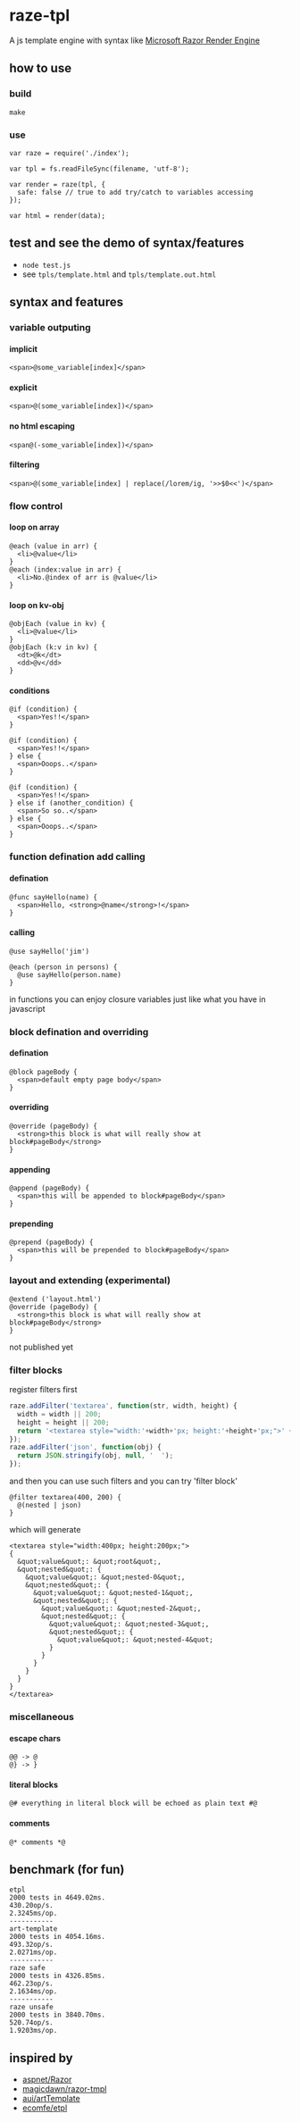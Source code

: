 # raze-tpl
A js template engine with syntax like [Microsoft Razor Render Engine](https://github.com/aspnet/Razor)

## how to use
### build
`make`

### use
```
var raze = require('./index');

var tpl = fs.readFileSync(filename, 'utf-8');

var render = raze(tpl, {
  safe: false // true to add try/catch to variables accessing
});

var html = render(data);
```

## test and see the demo of syntax/features
* `node test.js`
* see `tpls/template.html` and `tpls/template.out.html`

## syntax and features

### variable outputing
#### implicit
```
<span>@some_variable[index]</span>
```
#### explicit
```
<span>@(some_variable[index])</span>
```
#### no html escaping
```
<span@(-some_variable[index])</span>
```
#### filtering
```
<span>@(some_variable[index] | replace(/lorem/ig, '>>$0<<')</span>
```

### flow control
#### loop on array
```
@each (value in arr) {
  <li>@value</li>
}
@each (index:value in arr) {
  <li>No.@index of arr is @value</li>
}
```
#### loop on kv-obj
```
@objEach (value in kv) {
  <li>@value</li>
}
@objEach (k:v in kv) {
  <dt>@k</dt>
  <dd>@v</dd>
}
```
#### conditions
```
@if (condition) {
  <span>Yes!!</span>
}

@if (condition) {
  <span>Yes!!</span>
} else {
  <span>Ooops..</span>
}

@if (condition) {
  <span>Yes!!</span>
} else if (another_condition) {
  <span>So so..</span>
} else {
  <span>Ooops..</span>
}
```

### function defination add calling
#### defination
```
@func sayHello(name) {
  <span>Hello, <strong>@name</strong>!</span>
}
```
#### calling
```
@use sayHello('jim')

@each (person in persons) {
  @use sayHello(person.name)
}
```
in functions you can enjoy closure variables just like what you have in javascript

### block defination and overriding
#### defination
```
@block pageBody {
  <span>default empty page body</span>
}
```
#### overriding
```
@override (pageBody) {
  <strong>this block is what will really show at block#pageBody</strong>
}
```
#### appending
```
@append (pageBody) {
  <span>this will be appended to block#pageBody</span>
}
```
#### prepending
```
@prepend (pageBody) {
  <span>this will be prepended to block#pageBody</span>
}
```

### layout and extending (experimental)
```
@extend ('layout.html')
@override (pageBody) {
  <strong>this block is what will really show at block#pageBody</strong>
}
```
not published yet

### filter blocks
register filters first
``` JavaScript
raze.addFilter('textarea', function(str, width, height) {
  width = width || 200;
  height = height || 200;
  return '<textarea style="width:'+width+'px; height:'+height+'px;">' + str + '</textarea>';
});
raze.addFilter('json', function(obj) {
  return JSON.stringify(obj, null, '  ');
});
```
and then you can use such filters and you can try 'filter block'
```
@filter textarea(400, 200) {
  @(nested | json)
}
```
which will generate
```
<textarea style="width:400px; height:200px;">
{
  &quot;value&quot;: &quot;root&quot;,
  &quot;nested&quot;: {
    &quot;value&quot;: &quot;nested-0&quot;,
    &quot;nested&quot;: {
      &quot;value&quot;: &quot;nested-1&quot;,
      &quot;nested&quot;: {
        &quot;value&quot;: &quot;nested-2&quot;,
        &quot;nested&quot;: {
          &quot;value&quot;: &quot;nested-3&quot;,
          &quot;nested&quot;: {
            &quot;value&quot;: &quot;nested-4&quot;
          }
        }
      }
    }
  }
}
</textarea>
```



### miscellaneous
#### escape chars
```
@@ -> @
@} -> }
```
#### literal blocks
```
@# everything in literal block will be echoed as plain text #@
```
#### comments
```
@* comments *@
```

## benchmark (for fun)
```
etpl
2000 tests in 4649.02ms.
430.20op/s.
2.3245ms/op.
-----------
art-template
2000 tests in 4054.16ms.
493.32op/s.
2.0271ms/op.
-----------
raze safe
2000 tests in 4326.85ms.
462.23op/s.
2.1634ms/op.
-----------
raze unsafe
2000 tests in 3840.70ms.
520.74op/s.
1.9203ms/op.
```

## inspired by
* [aspnet/Razor](https://github.com/aspnet/Razor)
* [magicdawn/razor-tmpl](https://github.com/magicdawn/razor-tmpl)
* [aui/artTemplate](https://github.com/aui/artTemplate)
* [ecomfe/etpl](https://github.com/ecomfe/etpl)